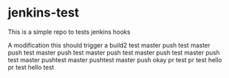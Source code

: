 # jenkins-test
This is a simple repo to tests jenkins hooks

A modification this should trigger a build2
test master push
test master push
test master push
test master push
test master push
test master push
test master pushtest master pushtest master push
okay pr test
pr test
hello pr test
hello test
